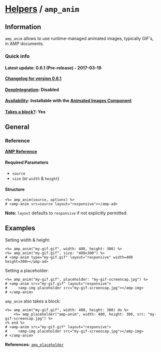
# [Helpers](https://github.com/jonhue/amphtml/tree/master/lib/amphtml/helpers/docs#amp-html-helpers) / `amp_anim`


## Information

`amp_anim` allows to use runtime-managed animated images, typically GIF's, in AMP documents.

### Quick info

#### Latest update: 0.6.1 (Pre-release) - 2017-03-19

[**Changelog for version 0.6.1**](https://github.com/jonhue/amphtml/blob/master/CHANGELOG.md#061-pre-release---2017-03-19)

#### [DeepIntegration](https://github.com/jonhue/amphtml/tree/master/lib/amphtml/helpers/docs#deepintegration-helpers): Disabled

#### [Availability](https://github.com/jonhue/amphtml/tree/master/lib/amphtml/helpers/docs#availability-of-helpers): Installable with the [Animated Images Component](https://github.com/jonhue/amphtml/tree/master/lib/amphtml/components/docs/anim.md)

#### [Takes a block?](https://github.com/jonhue/amphtml/tree/master/lib/amphtml/helpers/docs#takes-a-block): Yes

## General

### Reference

[**AMP Reference**](https://www.ampproject.org/docs/reference/components/media/amp-anim)

#### Required Parameters

* `source`
* `size` (or `width` & `height`)

#### Structure

    <%= amp_anim(source, options) %>
    # <amp-anim src=source layout="responsive"></amp-ad>

**Note:** `layout` defaults to `responsive` if not explicitly permitted.


## Examples

Setting width & height:

    <%= amp_anim("my-gif.gif", width: 400, height: 300) %>
    <%= amp_anim("my-gif.gif", size: "400x300") %>
    # <amp-anim type="my-gif.gif" layout="responsive" width=400 height=300></amp-ad>

Setting a placeholder:

    <%= amp_anim("my-gif.gif", placeholder: "my-gif-screencap.jpg") %>
    # <amp-anim src="my-gif.gif" layout="responsive">
    #     <amp-img placeholder src="my-gif-screencap.jpg"></amp-img>
    # </amp-anim>

`amp_anim` also takes a block:

    <%= amp_anim("my-gif.gif", width: 400, height: 300) do %>
        <%= amp_placeholder("amp-anim", width: 400, height: 300, src: "my-gif-screencap.jpg") %>
    <% end %>
    # <amp-anim src="my-gif.gif" layout="responsive">
    #     <amp-img placeholder src="my-gif-screencap.jpg"></amp-img>
    # </amp-anim>

**References:** [`amp_placeholder`](https://github.com/jonhue/amphtml/blob/master/lib/amphtml/helpers/docs/amp_placeholder.md)

